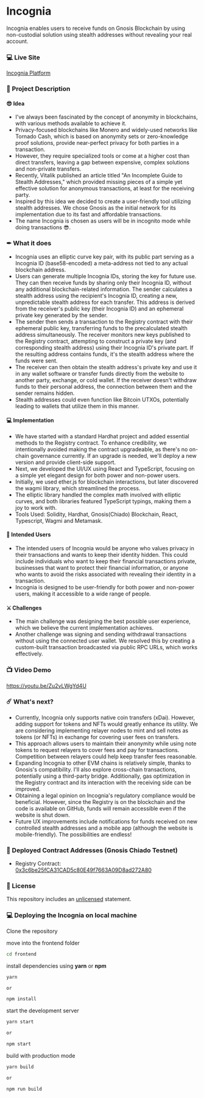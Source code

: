 # Incognia

Incognia enables users to receive funds on Gnosis Blockchain by using non-custodial solution using stealth addresses without revealing your real account.

### 💻 Live Site
[Incognia Platform](https://incognia-d09d31.spheron.app/)

### 📝 Project Description

#### 😎 Idea
- I've always been fascinated by the concept of anonymity in blockchains, with various methods available to achieve it.
- Privacy-focused blockchains like Monero and widely-used networks like Tornado Cash, which is based on anonymity sets or zero-knowledge proof solutions, provide near-perfect privacy for both parties in a transaction.
- However, they require specialized tools or come at a higher cost than direct transfers, leaving a gap between expensive, complex solutions and non-private transfers.
- Recently, Vitalik published an article titled "An Incomplete Guide to Stealth Addresses," which provided missing pieces of a simple yet effective solution for anonymous transactions, at least for the receiving party.
- Inspired by this idea we decided to create a user-friendly tool utilizing stealth addresses. We chose Gnosis as the initial network for its implementation due to its fast and affordable transactions.
- The name Incognia is chosen as users will be in incognito mode while doing transactions 😎.

### ✒ What it does
- Incognia uses an elliptic curve key pair, with its public part serving as a Incognia ID (base58-encoded) a meta-address not tied to any actual blockchain address.
- Users can generate multiple Incognia IDs, storing the key for future use. They can then receive funds by sharing only their Incognia ID, without any additional blockchain-related information. The sender calculates a stealth address using the recipient's Incognia ID, creating a new, unpredictable stealth address for each transfer. This address is derived from the receiver's public key (their Incognia ID) and an ephemeral private key generated by the sender.
- The sender then sends a transaction to the Registry contract with their ephemeral public key, transferring funds to the precalculated stealth address simultaneously. The receiver monitors new keys published to the Registry contract, attempting to construct a private key (and corresponding stealth address) using their Incognia ID's private part. If the resulting address contains funds, it's the stealth address where the funds were sent.
- The receiver can then obtain the stealth address's private key and use it in any wallet software or transfer funds directly from the website to another party, exchange, or cold wallet. If the receiver doesn't withdraw funds to their personal address, the connection between them and the sender remains hidden.
- Stealth addresses could even function like Bitcoin UTXOs, potentially leading to wallets that utilize them in this manner.

#### 💻 Implementation
- We have started with a standard Hardhat project and added essential methods to the Registry contract. To enhance credibility, we intentionally avoided making the contract upgradeable, as there's no on-chain governance currently. If an upgrade is needed, we'll deploy a new version and provide client-side support.
- Next, we developed the UI/UX using React and TypeScript, focusing on a simple yet elegant design for both power and non-power users. 
- Initially, we used ether.js for blockchain interactions, but later discovered the wagmi library, which streamlined the process.
- The elliptic library handled the complex math involved with elliptic curves, and both libraries featured TypeScript typings, making them a joy to work with.
- Tools Used: Solidity, Hardhat, Gnosis(Chiado) Blockchain, React, Typescript, Wagmi and Metamask.

#### 👥 Intended Users
- The intended users of Incognia would be anyone who values privacy in their transactions and wants to keep their identity hidden. This could include individuals who want to keep their financial transactions private, businesses that want to protect their financial information, or anyone who wants to avoid the risks associated with revealing their identity in a transaction.
- Incognia is designed to be user-friendly for both power and non-power users, making it accessible to a wide range of people.

#### ⚔ Challenges
- The main challenge was designing the best possible user experience, which we believe the current implementation achieves.
- Another challenge was signing and sending withdrawal transactions without using the connected user wallet. We resolved this by creating a custom-built transaction broadcasted via public RPC URLs, which works effectively.


### 📺 Video Demo
https://youtu.be/Zu2vLWgYd4U

### ☄️ What's next?
- Currently, Incognia only supports native coin transfers (xDai). However, adding support for tokens and NFTs would greatly enhance its utility. We are considering implementing relayer nodes to mint and sell notes as tokens (or NFTs) in exchange for covering user fees on transfers.
- This approach allows users to maintain their anonymity while using note tokens to request relayers to cover fees and pay for transactions. Competition between relayers could help keep transfer fees reasonable.
- Expanding Incognia to other EVM chains is relatively simple, thanks to Gnosis's compatibility. I'll also explore cross-chain transactions, potentially using a third-party bridge. Additionally, gas optimization in the Registry contract and its interaction with the receiving side can be improved.
- Obtaining a legal opinion on Incognia's regulatory compliance would be beneficial. However, since the Registry is on the blockchain and the code is available on GitHub, funds will remain accessible even if the website is shut down.
- Future UX improvements include notifications for funds received on new controlled stealth addresses and a mobile app (although the website is mobile-friendly). The possibilities are endless!


### 💪 Deployed Contract Addresses (Gnosis Chiado Testnet)
- Registry Contract: [0x3c6be25fCA31CAD5c80E49f7663A09D8ad272A80](https://blockscout.com/gnosis/chiado/address/0x3c6be25fCA31CAD5c80E49f7663A09D8ad272A80)

### 🚫 License
This repository includes an [unlicensed](http://unlicense.org/) statement.

### 💻 Deploying the Incognia on local machine

Clone the repository

move into the frontend folder

```sh
cd frontend
```

install dependencies using **yarn** or **npm**

```sh
yarn

or

npm install
```

start the development server
```sh
yarn start

or

npm start
```

build with production mode
```sh
yarn build

or

npm run build
```
